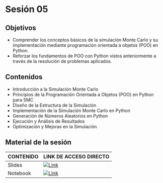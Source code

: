 # Sesión 05

## Objetivos

- Comprender los conceptos básicos de la simulación Monte Carlo y su implementación mediante programación orientada a objetos (POO) en Python.
- Reforzar los fundamentos de POO con Python vistos anteriormente a través de la resolución de problemas aplicados.

## Contenidos

- Introducción a la Simulación Monte Carlo
- Principios de la Programación Orientada a Objetos (POO) en Python para SMC
- Diseño de la Estructura de la Simulación
- Implementación de la Simulación Monte Carlo en Python
- Generación de Números Aleatorios en Python
- Ejecución y Análisis de Resultados
- Optimización y Mejoras en la Simulación

## Material de la sesión

| CONTENIDO | LINK DE ACCESO DIRECTO |
| --------- | ---------------------- |
| Slides    | [![Link](https://img.shields.io/badge/Link%20a%20slides-8A2BE2)](https://docs.google.com/presentation/d/e/2PACX-1vRA5l5JwodghZs5_WfFcyWjEjPkwSaXczGTXg_Bx80Qmj2bYudftAiUz5q3g7IllcJheDuLPdHJbhgH/pub?start=false&loop=false&delayms=3000) |
| Notebook  | [![Link](https://img.shields.io/badge/Link%20a%20notebook-8A2BE2)](https://github.com/RodolfoFerro/clase-demo-smc/blob/main/notebooks/sesion_05.ipynb) |https://github.com/RodolfoFerro/clase-demo-smc/blob/main/notebooks/sesion_05.ipynb